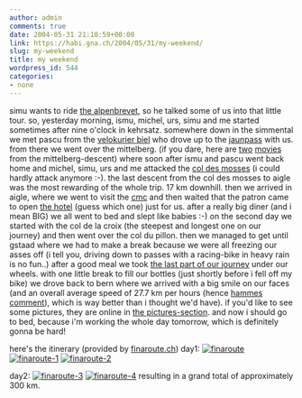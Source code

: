 ```yaml
---
author: admin
comments: true
date: 2004-05-31 21:10:59+00:00
link: https://habi.gna.ch/2004/05/31/my-weekend/
slug: my-weekend
title: my weekend
wordpress_id: 544
categories:
- none
---
```


simu wants to ride [the alpenbrevet](http://www.alpenbrevet.ch/inhalt/deutsch/strecken_d.htm), so he talked some of us into that little tour.
so, yesterday morning, ismu, michel, urs, simu and me started sometimes after nine o'clock in kehrsatz. somewhere down in the simmental we met pascu from the [velokurier biel](http://velokurierbiel.ch/) who drove up to the [jaunpass](http://www.jaunpass.ch/) with us. from there we went over the mittelberg.
(if you dare, here are [two](https://habi.gna.ch/blog/images/MOV01010.MPG) [movies](https://habi.gna.ch/blog/images/MOV01012.MPG) from the mittelberg-descent)
where soon after ismu and pascu went back home and michel, simu, urs and me attacked the [col des mosses](http://www.schweizerseiten.ch/info/info_col_des_mosses.htm) (i could hardly attack anymore :-). the last descent from the col des mosses to aigle was the most rewarding of the whole trip. 17 km downhill. then we arrived in aigle, where we went to visit the [cmc](http://www.cmc-aigle.ch/En/) and then waited that the patron came to open [the hotel](http://www.aigle.ch/hotel.php) (guess which one) just for us.
after a really big diner (and i mean BIG) we all went to bed and slept like babies :-)
on the second day we started with the col de la croix (the steepest and longest one on our journey) and then went over the col du pillon. then we managed to get until gstaad where we had to make a break because we were all freezing our asses off (i tell you, driving down to passes with a racing-bike in heavy rain is no fun..)
after a good meal we took [the last part of our journey](http://www.finaroute.ch/finaroute/finaroute?lang_suffix=de&start=gstaad&ziel=bern&kurz=on&karte=on) under our wheels. with one little break to fill our bottles (just shortly before i fell off my bike) we drove back to bern where we arrived with a big smile on our faces (and an overall average speed of 27.7 km per hours (hence [hammes comment](https://habi.gna.ch/blog/archives/000334.html)), which is way better than i thought we'd have).
if you'd like to see some pictures, they are online in [the pictures-section](https://habi.gna.ch/pics/Passfahrt).
and now i should go to bed, because i'm working the whole day tomorrow, which is definitely gonna be hard!

here's the itinerary (provided by [finaroute.ch](http://www.finaroute.ch/))
day1:
[![finaroute](https://habi.gna.ch/blog/images/finaroute-tm.jpg)](https://habi.gna.ch/blog/images/finaroute.png) [![finaroute-1](https://habi.gna.ch/blog/images/finaroute-1-tm.jpg)](https://habi.gna.ch/blog/images/finaroute-1.png) [![finaroute-2](https://habi.gna.ch/blog/images/finaroute-2-tm.jpg)](https://habi.gna.ch/blog/images/finaroute-2.png)

day2:
[![finaroute-3](https://habi.gna.ch/blog/images/finaroute-3-tm.jpg)](https://habi.gna.ch/blog/images/finaroute-3.png) [![finaroute-4](https://habi.gna.ch/blog/images/finaroute-4-tm.jpg)](https://habi.gna.ch/blog/images/finaroute-4.png)
resulting in a grand total of approximately 300 km.
